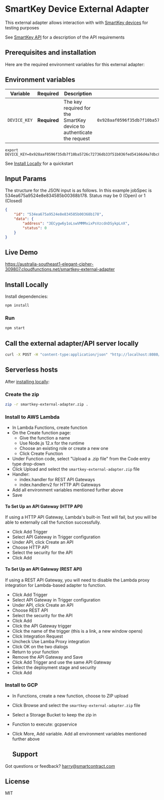 # SmartKey Device External Adapter

This external adapter allows interaction with with [SmartKey devices](http://smartkeyplatform.com/) for testing purposes

See [SmartKey API](https://app.swaggerhub.com/apis/herman-sadik/v1.Chainlink/1.0.0#/devices/openDevice) for a description of the API requirements


## Prerequisites and installation

Here are the required environment variables for this external adapter:

## Environment variables

| Variable      | Required            | Description | Example |
|---------------|:-------------:|------------- |:---------:|
| `DEVICE_KEY`     | **Required**  | The key required for the SmartKey device to authenticate the request | `0x928aaf0596f35db7f10ba5726c72736db33f51b036fed54166d4a7dbc84cfcf5c9cdf628ea3011cd47769cbcb00fe8ebf40486dae06b03bbaf3f5deea70b4090` |

```
export DEVICE_KEY=0x928aaf0596f35db7f10ba5726c72736db33f51b036fed54166d4a7dbc84cfcf5c9cdf628ea3011cd47769cbcb00fe8ebf40486dae06b03bbaf3f5deea70b4090
```

See [Install Locally](#install-locally) for a quickstart

## Input Params

The structure for the JSON input is as follows. In this example jobSpec is 534ea675a9524e8e834585b00368b178. Status may be 0 (Open) or 1 (Closed)

```json
{ 
    "id": "534ea675a9524e8e834585b00368b178",
    "data": { 
    	"address": "3ECygw6y1oLswVMMMxixPsVzcdnDSykpLnX",
    	"status": 0
    }
}
```

## Live Demo	
https://australia-southeast1-elegant-cipher-309807.cloudfunctions.net/smartkey-external-adapter


## Install Locally

Install dependencies:

```bash
npm install
```


### Run

```bash
npm start
```

## Call the external adapter/API server locally

```bash
curl -X POST -H "content-type:application/json" "http://localhost:8080/" --data '{ "id": 534ea675a9524e8e834585b00368b178, "data": { "address": "3ECygw6y1oLswVMMMxixPsVzcdnDSykpLnX", "status": 0} }'
```

## Serverless hosts

After [installing locally](#install-locally):

### Create the zip

```bash
zip -r smartkey-external-adapter.zip .
```

### Install to AWS Lambda

- In Lambda Functions, create function
- On the Create function page:
  - Give the function a name
  - Use Node.js 12.x for the runtime
  - Choose an existing role or create a new one
  - Click Create Function
- Under Function code, select "Upload a .zip file" from the Code entry type drop-down
- Click Upload and select the `smartkey-external-adapter.zip` file
- Handler:
    - index.handler for REST API Gateways
    - index.handlerv2 for HTTP API Gateways
- Add all environment variables mentioned further above
- Save

#### To Set Up an API Gateway (HTTP API)

If using a HTTP API Gateway, Lambda's built-in Test will fail, but you will be able to externally call the function successfully.

- Click Add Trigger
- Select API Gateway in Trigger configuration
- Under API, click Create an API
- Choose HTTP API
- Select the security for the API
- Click Add

#### To Set Up an API Gateway (REST API)

If using a REST API Gateway, you will need to disable the Lambda proxy integration for Lambda-based adapter to function.

- Click Add Trigger
- Select API Gateway in Trigger configuration
- Under API, click Create an API
- Choose REST API
- Select the security for the API
- Click Add
- Click the API Gateway trigger
- Click the name of the trigger (this is a link, a new window opens)
- Click Integration Request
- Uncheck Use Lamba Proxy integration
- Click OK on the two dialogs
- Return to your function
- Remove the API Gateway and Save
- Click Add Trigger and use the same API Gateway
- Select the deployment stage and security
- Click Add

### Install to GCP

- In Functions, create a new function, choose to ZIP upload
- Click Browse and select the `smartkey-external-adapter.zip` file
- Select a Storage Bucket to keep the zip in
- Function to execute: gcpservice
- Click More, Add variable. Add all environment variables mentioned further above

  
  ## Support

Got questions or feedback? [harry@smartcontract.com](mailto:harry@smartcontract.com)

## License

MIT
